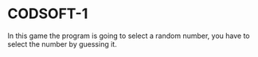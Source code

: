 # CODSOFT-1
In this game the program is going to select a random number, you have to select the number by guessing it.
